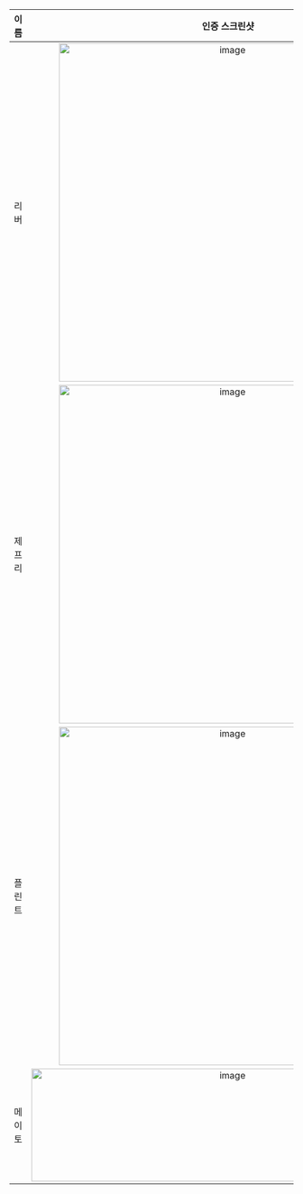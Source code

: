 | **이름** | **인증 스크린샷** |
|:--------:|:-----------------:|
| 리버   | <img width="600" alt="image" src="https://github.com/user-attachments/assets/593f22cc-f82a-4f4b-a839-c65c9f4bc4b4" /> |
| 제프리 | <img width="600" alt="image" src="https://github.com/user-attachments/assets/0b3e56fb-b02f-4ced-99d7-eb5216ec0bb8" /> |
| 플린트 | <img width="600" alt="image" src="https://github.com/user-attachments/assets/b23eb9a7-ef4c-4144-a8b0-ed4a6e33bb1f" /> |
| 메이토 | <img width="698" height="200" alt="image" src="https://github.com/user-attachments/assets/40764ed9-73a1-4857-b7ec-a5060b765218" />|
